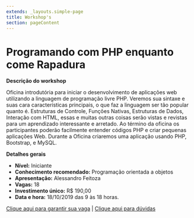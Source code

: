 ```yaml
---
extends: _layouts.simple-page
title: Workshop's
section: pageContent
---
```

# Programando com PHP enquanto come Rapadura

**Descrição do workshop**

Oficina introdutória para iniciar o desenvolvimento de aplicações web utilizando a linguagem de programação livre PHP. Veremos sua sintaxe e suas cara características principais, o que faz a linguagem ser tão popular quanto é. Estruturas de Controle, Funções Nativas, Estruturas de Dados, Interação com HTML, essas e muitas outras coisas serão vistas e revistas para um aprendizado interessante e arretado. Ao término da oficina os participantes poderão facilmente entender códigos PHP e criar pequenas aplicações Web. Durante a Oficina criaremos uma aplicação usando PHP, Bootstrap, e MySQL.

**Detalhes gerais**

* **Nível:** Iniciante 
* **Conhecimento recomendado:** Programação orientada a objetos
* **Apresentação:** Alessandro Feitoza
* **Vagas:** 18
* **Investimento único:** R$ 190,00
* **Data e hora:** 18/10/2019 das 9 às 18 horas.

[Clique aqui para garantir sua vaga](https://loja.phpeste.net/phpeste-2019) | [Clique aqui para dúvidas](/contact)
